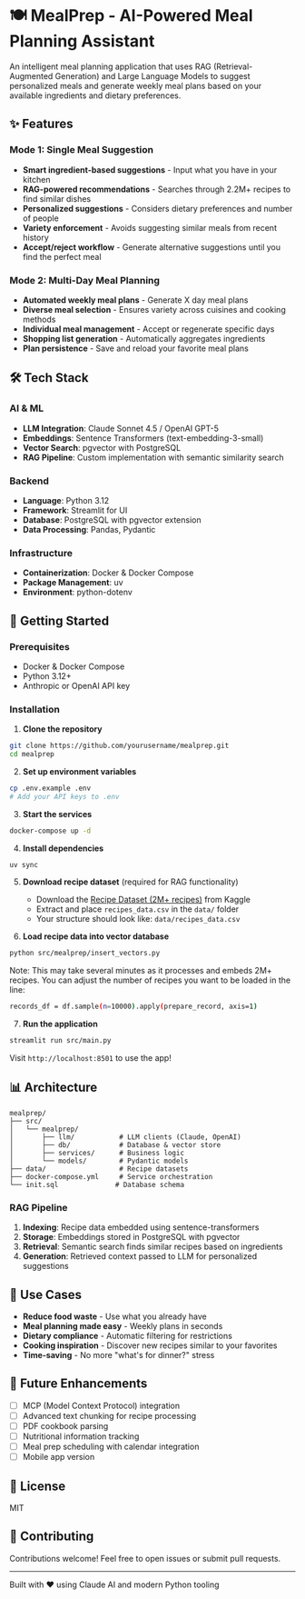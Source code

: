 # 🍽️ MealPrep - AI-Powered Meal Planning Assistant

An intelligent meal planning application that uses RAG (Retrieval-Augmented Generation) and Large Language Models to suggest personalized meals and generate weekly meal plans based on your available ingredients and dietary preferences.

## ✨ Features

### Mode 1: Single Meal Suggestion
- **Smart ingredient-based suggestions** - Input what you have in your kitchen
- **RAG-powered recommendations** - Searches through 2.2M+ recipes to find similar dishes
- **Personalized suggestions** - Considers dietary preferences and number of people
- **Variety enforcement** - Avoids suggesting similar meals from recent history
- **Accept/reject workflow** - Generate alternative suggestions until you find the perfect meal

### Mode 2: Multi-Day Meal Planning
- **Automated weekly meal plans** - Generate X day meal plans
- **Diverse meal selection** - Ensures variety across cuisines and cooking methods
- **Individual meal management** - Accept or regenerate specific days
- **Shopping list generation** - Automatically aggregates ingredients
- **Plan persistence** - Save and reload your favorite meal plans

## 🛠️ Tech Stack

### AI & ML
- **LLM Integration**: Claude Sonnet 4.5 / OpenAI GPT-5
- **Embeddings**: Sentence Transformers (text-embedding-3-small)
- **Vector Search**: pgvector with PostgreSQL
- **RAG Pipeline**: Custom implementation with semantic similarity search

### Backend
- **Language**: Python 3.12
- **Framework**: Streamlit for UI
- **Database**: PostgreSQL with pgvector extension
- **Data Processing**: Pandas, Pydantic

### Infrastructure
- **Containerization**: Docker & Docker Compose
- **Package Management**: uv
- **Environment**: python-dotenv

## 🚀 Getting Started

### Prerequisites
- Docker & Docker Compose
- Python 3.12+
- Anthropic or OpenAI API key

### Installation

1. **Clone the repository**
```bash
git clone https://github.com/yourusername/mealprep.git
cd mealprep
```

2. **Set up environment variables**
```bash
cp .env.example .env
# Add your API keys to .env
```

3. **Start the services**
```bash
docker-compose up -d
```

4. **Install dependencies**
```bash
uv sync
```

5. **Download recipe dataset** (required for RAG functionality)
   - Download the [Recipe Dataset (2M+ recipes)](https://www.kaggle.com/datasets/wilmerarltstrmberg/recipe-dataset-over-2m) from Kaggle
   - Extract and place `recipes_data.csv` in the `data/` folder
   - Your structure should look like: `data/recipes_data.csv`

6. **Load recipe data into vector database**
```bash
python src/mealprep/insert_vectors.py
```
Note: This may take several minutes as it processes and embeds 2M+ recipes. You can adjust the number of recipes you want to be loaded in the line:
```bash
records_df = df.sample(n=10000).apply(prepare_record, axis=1)
```

7. **Run the application**
```bash
streamlit run src/main.py
```

Visit `http://localhost:8501` to use the app!

## 📊 Architecture

```
mealprep/
├── src/
│   └── mealprep/
│       ├── llm/           # LLM clients (Claude, OpenAI)
│       ├── db/            # Database & vector store
│       ├── services/      # Business logic
│       └── models/        # Pydantic models
├── data/                  # Recipe datasets
├── docker-compose.yml     # Service orchestration
└── init.sql              # Database schema
```

### RAG Pipeline
1. **Indexing**: Recipe data embedded using sentence-transformers
2. **Storage**: Embeddings stored in PostgreSQL with pgvector
3. **Retrieval**: Semantic search finds similar recipes based on ingredients
4. **Generation**: Retrieved context passed to LLM for personalized suggestions

## 🎯 Use Cases

- **Reduce food waste** - Use what you already have
- **Meal planning made easy** - Weekly plans in seconds
- **Dietary compliance** - Automatic filtering for restrictions
- **Cooking inspiration** - Discover new recipes similar to your favorites
- **Time-saving** - No more "what's for dinner?" stress

## 🔮 Future Enhancements

- [ ] MCP (Model Context Protocol) integration
- [ ] Advanced text chunking for recipe processing
- [ ] PDF cookbook parsing
- [ ] Nutritional information tracking
- [ ] Meal prep scheduling with calendar integration
- [ ] Mobile app version

## 📝 License

MIT

## 🤝 Contributing

Contributions welcome! Feel free to open issues or submit pull requests.

---

Built with ❤️ using Claude AI and modern Python tooling